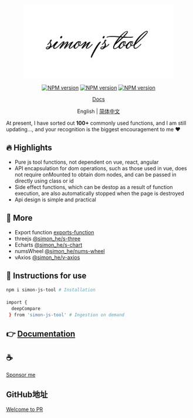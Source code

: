<p align="center">
<img height="200" src="./assets/kv.png" alt="simon-js-tool">
</p>
<p align="center"><a href="https://www.npmjs.com/package/simon-js-tool"><img src="https://img.shields.io/npm/v/simon-js-tool?color=3fb883&amp;label=" alt="NPM version"></a>
<a href="https://www.npmjs.com/package/simon-js-tool"><img src="https://img.shields.io/npm/dm/simon-js-tool?style=social" alt="NPM version"></a>
<a href="https://github.com/Simon-He95/simon-js-tool"><img src="https://img.shields.io/github/stars/Simon-He95/simon-js-tool?style=social" alt="NPM version"></a>
</p>
<p align="center"><a href="http://vitepress.hejian.club/">Docs</a></p>
<p align="center"> English | <a href="./README.md">简体中文</a></p>

At present, I have sorted out <strong>100+</strong> commonly used functions, and I am still updating..., and your recognition is the biggest encouragement to me :hearts:

## 🔥 Highlights
- Pure js tool functions, not dependent on vue, react, angular
- API encapsulation for dom operations, such as those used in vue, does not require onMounted to obtain dom nodes, and can be passed in directly using class or id
- Side effect functions, which can be destop as a result of function execution, are also automatically stopped when the page is destroyed
- Api design is simple and practical

## :balloon: More
- Export function [exports-function](https://github.com/SimonHe1995/exportsFunction)
- threejs [@simon_he/s-three](https://github.com/SimonHe1995/sThree)
- Echarts [@simon_he/s-chart](https://github.com/SimonHe1995/sCharts)
- numsWheel [@simon_he/nums-wheel](https://github.com/SimonHe1995/numsWheel)
- vAxios [@simon_he/v-axios](https://github.com/SimonHe1995/vAxios)


## :book: Instructions for use
```bash
npm i simon-js-tool # Installation

import { 
  deepCompare
 } from 'simon-js-tool' # Ingestion on demand

```

## 👉 [Documentation](http://vitepress.hejian.club/)

## :coffee:
[Sponsor me](https://github.com/Simon-He95/sponsor)

## GitHub地址
[Welcome to PR](https://github.com/Simon-He95/simon-js-tool)
